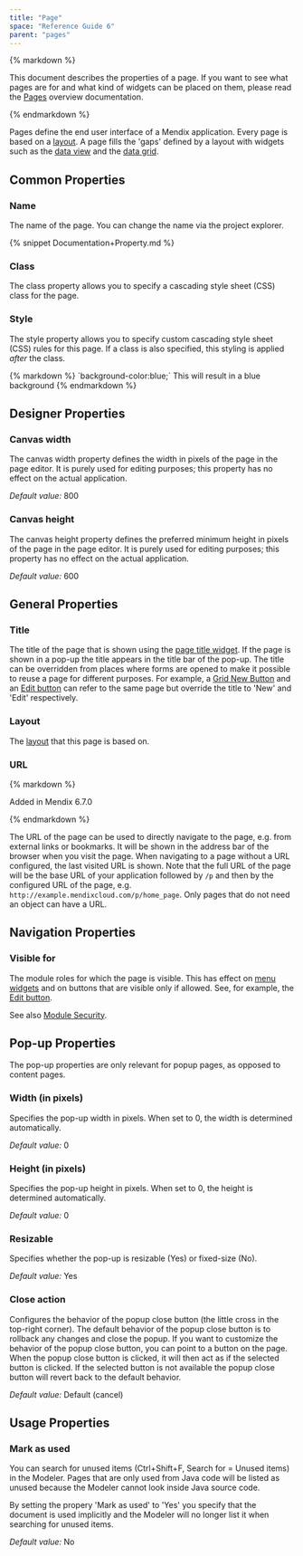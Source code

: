 ```yaml
---
title: "Page"
space: "Reference Guide 6"
parent: "pages"
---
```



<div class="alert alert-warning">{% markdown %}

This document describes the properties of a page. If you want to see what pages are for and what kind of widgets can be placed on them, please read the [Pages](/refguide6/pages) overview documentation.

{% endmarkdown %}</div>

Pages define the end user interface of a Mendix application. Every page is based on a [layout](/refguide6/layout). A page fills the 'gaps' defined by a layout with widgets such as the [data view](/refguide6/data-view) and the [data grid](/refguide6/data-grid).

## Common Properties

### Name

The name of the page. You can change the name via the project explorer.

{% snippet Documentation+Property.md %}

### Class

The class property allows you to specify a cascading style sheet (CSS) class for the page.

### Style

The style property allows you to specify custom cascading style sheet (CSS) rules for this page. If a class is also specified, this styling is applied _after_ the class.

<div class="alert alert-info">{% markdown %}
`background-color:blue;`
This will result in a blue background
{% endmarkdown %}</div>

## Designer Properties

### Canvas width

The canvas width property defines the width in pixels of the page in the page editor. It is purely used for editing purposes; this property has no effect on the actual application.

_Default value:_ 800

### Canvas height

The canvas height property defines the preferred minimum height in pixels of the page in the page editor. It is purely used for editing purposes; this property has no effect on the actual application.

_Default value:_ 600

## General Properties

### Title

The title of the page that is shown using the [page title widget](/refguide6/page-title). If the page is shown in a pop-up the title appears in the title bar of the pop-up. The title can be overridden from places where forms are opened to make it possible to reuse a page for different purposes. For example, a [Grid New Button](/refguide6/grid-new-button) and an [Edit button](/refguide6/edit-button) can refer to the same page but override the title to 'New' and 'Edit' respectively.

### Layout

The [layout](/refguide6/layout) that this page is based on.

### URL

<div class="alert alert-info">{% markdown %}

Added in Mendix 6.7.0

{% endmarkdown %}</div>

The URL of the page can be used to directly navigate to the page, e.g. from external links or bookmarks. It will be shown in the address bar of the browser when you visit the page. When navigating to a page without a URL configured, the last visited URL is shown. Note that the full URL of the page will be the base URL of your application followed by `/p` and then by the configured URL of the page, e.g. `http://example.mendixcloud.com/p/home_page`. Only pages that do not need an object can have a URL.

## Navigation Properties

### Visible for

The module roles for which the page is visible. This has effect on [menu widgets](/refguide6/menu-widgets) and on buttons that are visible only if allowed. See, for example, the [Edit button](/refguide6/edit-button).

See also [Module Security](/refguide6/module-security).

## Pop-up Properties

The pop-up properties are only relevant for popup pages, as opposed to content pages.

### Width (in pixels)

Specifies the pop-up width in pixels. When set to 0, the width is determined automatically.

_Default value:_ 0

### Height (in pixels)

Specifies the pop-up height in pixels. When set to 0, the height is determined automatically.

_Default value:_ 0

### Resizable

Specifies whether the pop-up is resizable (Yes) or fixed-size (No).

_Default value:_ Yes

### Close action

Configures the behavior of the popup close button (the little cross in the top-right corner). The default behavior of the popup close button is to rollback any changes and close the popup. If you want to customize the behavior of the popup close button, you can point to a button on the page. When the popup close button is clicked, it will then act as if the selected button is clicked. If the selected button is not available the popup close button will revert back to the default behavior.

 _Default value:_ Default (cancel)

## Usage Properties

### Mark as used

You can search for unused items (Ctrl+Shift+F, Search for = Unused items) in the Modeler. Pages that are only used from Java code will be listed as unused because the Modeler cannot look inside Java source code.

By setting the propery 'Mark as used' to 'Yes' you specify that the document is used implicitly and the Modeler will no longer list it when searching for unused items.

_Default value:_ No

